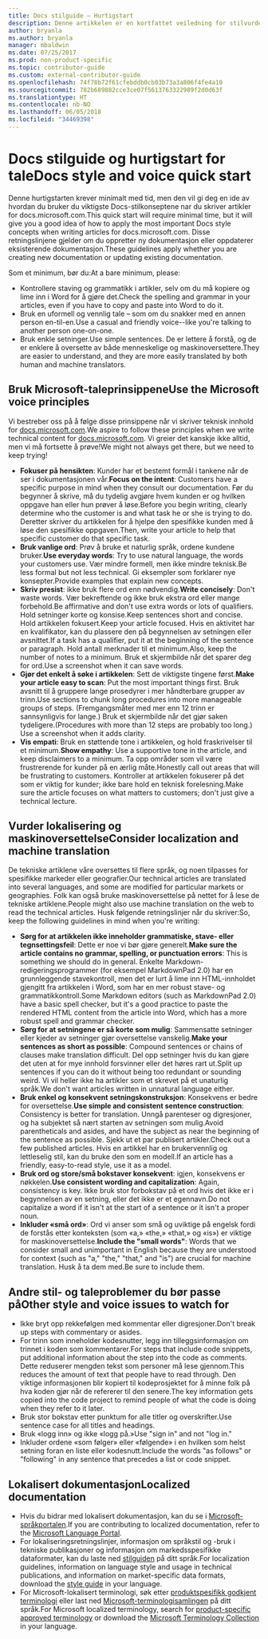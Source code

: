 ```yaml
---
title: Docs stilguide – Hurtigstart
description: Denne artikkelen er en kortfattet veiledning for stilvurderinger, som inneholder de grunnleggende emnene for å komme i gang med docs.microsoft.com.
author: bryanla
ms.author: bryanla
manager: mbaldwin
ms.date: 07/25/2017
ms.prod: non-product-specific
ms.topic: contributor-guide
ms.custom: external-contributor-guide
ms.openlocfilehash: 74f78b72f61cfebddb0cb03b73a3a806f4fe4a10
ms.sourcegitcommit: 782b689882cce3ce07f5613763322989f2d0d63f
ms.translationtype: HT
ms.contentlocale: nb-NO
ms.lasthandoff: 06/05/2018
ms.locfileid: "34469398"
---
```

# <a name="docs-style-and-voice-quick-start"></a><span data-ttu-id="5878f-103">Docs stilguide og hurtigstart for tale</span><span class="sxs-lookup"><span data-stu-id="5878f-103">Docs style and voice quick start</span></span>

<span data-ttu-id="5878f-104">Denne hurtigstarten krever minimalt med tid, men den vil gi deg en ide av hvordan du bruker du viktigste Docs-stilkonseptene nar du skriver artikler for docs.microsoft.com.</span><span class="sxs-lookup"><span data-stu-id="5878f-104">This quick start will require minimal time, but it will give you a good idea of how to apply the most important Docs style concepts when writing articles for docs.microsoft.com.</span></span> <span data-ttu-id="5878f-105">Disse retningslinjene gjelder om du oppretter ny dokumentasjon eller oppdaterer eksisterende dokumentasjon.</span><span class="sxs-lookup"><span data-stu-id="5878f-105">These guidelines apply whether you are creating new documentation or updating existing documentation.</span></span>

<span data-ttu-id="5878f-106">Som et minimum, bør du:</span><span class="sxs-lookup"><span data-stu-id="5878f-106">At a bare minimum, please:</span></span>

- <span data-ttu-id="5878f-107">Kontrollere staving og grammatikk i artikler, selv om du må kopiere og lime inn i Word for å gjøre det.</span><span class="sxs-lookup"><span data-stu-id="5878f-107">Check the spelling and grammar in your articles, even if you have to copy and paste into Word to do it.</span></span>
- <span data-ttu-id="5878f-108">Bruk en uformell og vennlig tale – som om du snakker med en annen person en-til-en.</span><span class="sxs-lookup"><span data-stu-id="5878f-108">Use a casual and friendly voice--like you're talking to another person one-on-one.</span></span>
- <span data-ttu-id="5878f-109">Bruk enkle setninger.</span><span class="sxs-lookup"><span data-stu-id="5878f-109">Use simple sentences.</span></span> <span data-ttu-id="5878f-110">De er lettere å forstå, og de er enklere å oversette av både menneskelige og maskinoversettere.</span><span class="sxs-lookup"><span data-stu-id="5878f-110">They are easier to understand, and they are more easily translated by both human and machine translators.</span></span>

## <a name="use-the-microsoft-voice-principles"></a><span data-ttu-id="5878f-111">Bruk Microsoft-taleprinsippene</span><span class="sxs-lookup"><span data-stu-id="5878f-111">Use the Microsoft voice principles</span></span>

<span data-ttu-id="5878f-112">Vi bestreber oss på å følge disse prinsippene når vi skriver teknisk innhold for [docs.microsoft.com](https://docs.microsoft.com).</span><span class="sxs-lookup"><span data-stu-id="5878f-112">We aspire to follow these principles when we write technical content for [docs.microsoft.com](https://docs.microsoft.com).</span></span> <span data-ttu-id="5878f-113">Vi greier det kanskje ikke alltid, men vi må fortsette å prøve!</span><span class="sxs-lookup"><span data-stu-id="5878f-113">We might not always get there, but we need to keep trying!</span></span>

- <span data-ttu-id="5878f-114">**Fokuser på hensikten**: Kunder har et bestemt formål i tankene når de ser i dokumentasjonen vår.</span><span class="sxs-lookup"><span data-stu-id="5878f-114">**Focus on the intent**: Customers have a specific purpose in mind when they consult our documentation.</span></span> <span data-ttu-id="5878f-115">Før du begynner å skrive, må du tydelig avgjøre hvem kunden er og hvilken oppgave han eller hun prøver å løse.</span><span class="sxs-lookup"><span data-stu-id="5878f-115">Before you begin writing, clearly determine who the customer is and what task he or she is trying to do.</span></span> <span data-ttu-id="5878f-116">Deretter skriver du artikkelen for å hjelpe den spesifikke kunden med å løse den spesifikke oppgaven.</span><span class="sxs-lookup"><span data-stu-id="5878f-116">Then, write your article to help that specific customer do that specific task.</span></span>
- <span data-ttu-id="5878f-117">**Bruk vanlige ord**: Prøv å bruke et naturlig språk, ordene kundene bruker.</span><span class="sxs-lookup"><span data-stu-id="5878f-117">**Use everyday words**: Try to use natural language, the words your customers use.</span></span> <span data-ttu-id="5878f-118">Vær mindre formell, men ikke mindre teknisk.</span><span class="sxs-lookup"><span data-stu-id="5878f-118">Be less formal but not less technical.</span></span> <span data-ttu-id="5878f-119">Gi eksempler som forklarer nye konsepter.</span><span class="sxs-lookup"><span data-stu-id="5878f-119">Provide examples that explain new concepts.</span></span>
- <span data-ttu-id="5878f-120">**Skriv presist**: ikke bruk flere ord enn nødvendig.</span><span class="sxs-lookup"><span data-stu-id="5878f-120">**Write concisely**: Don't waste words.</span></span> <span data-ttu-id="5878f-121">Vær bekreftende og ikke bruk ekstra ord eller mange forbehold.</span><span class="sxs-lookup"><span data-stu-id="5878f-121">Be affirmative and don't use extra words or lots of qualifiers.</span></span> <span data-ttu-id="5878f-122">Hold setninger korte og konsise.</span><span class="sxs-lookup"><span data-stu-id="5878f-122">Keep sentences short and concise.</span></span> <span data-ttu-id="5878f-123">Hold artikkelen fokusert.</span><span class="sxs-lookup"><span data-stu-id="5878f-123">Keep your article focused.</span></span> <span data-ttu-id="5878f-124">Hvis en aktivitet har en kvalifikator, kan du plassere den på begynnelsen av setningen eller avsnittet.</span><span class="sxs-lookup"><span data-stu-id="5878f-124">If a task has a qualifier, put it at the beginning of the sentence or paragraph.</span></span> <span data-ttu-id="5878f-125">Hold antall merknader til et minimum.</span><span class="sxs-lookup"><span data-stu-id="5878f-125">Also, keep the number of notes to a minimum.</span></span> <span data-ttu-id="5878f-126">Bruk et skjermbilde når det sparer deg for ord.</span><span class="sxs-lookup"><span data-stu-id="5878f-126">Use a screenshot when it can save words.</span></span>
- <span data-ttu-id="5878f-127">**Gjør det enkelt å søke i artikkelen**: Sett de viktigste tingene først.</span><span class="sxs-lookup"><span data-stu-id="5878f-127">**Make your article easy to scan**: Put the most important things first.</span></span> <span data-ttu-id="5878f-128">Bruk avsnitt til å gruppere lange prosedyrer i mer håndterbare grupper av trinn.</span><span class="sxs-lookup"><span data-stu-id="5878f-128">Use sections to chunk long procedures into more manageable groups of steps.</span></span> <span data-ttu-id="5878f-129">(Fremgangsmåter med mer enn 12 trinn er sannsynligvis for lange.) Bruk et skjermbilde når det gjør saken tydeligere.</span><span class="sxs-lookup"><span data-stu-id="5878f-129">(Procedures with more than 12 steps are probably too long.) Use a screenshot when it adds clarity.</span></span>
- <span data-ttu-id="5878f-130">**Vis empati**: Bruk en støttende tone i artikkelen, og hold fraskrivelser til et minimum.</span><span class="sxs-lookup"><span data-stu-id="5878f-130">**Show empathy**: Use a supportive tone in the article, and keep disclaimers to a minimum.</span></span> <span data-ttu-id="5878f-131">Ta opp områder som vil være frustrerende for kunder på en ærlig måte.</span><span class="sxs-lookup"><span data-stu-id="5878f-131">Honestly call out areas that will be frustrating to customers.</span></span> <span data-ttu-id="5878f-132">Kontroller at artikkelen fokuserer på det som er viktig for kunder; ikke bare hold en teknisk forelesning.</span><span class="sxs-lookup"><span data-stu-id="5878f-132">Make sure the article focuses on what matters to customers; don't just give a technical lecture.</span></span>

## <a name="consider-localization-and-machine-translation"></a><span data-ttu-id="5878f-133">Vurder lokalisering og maskinoversettelse</span><span class="sxs-lookup"><span data-stu-id="5878f-133">Consider localization and machine translation</span></span>

<span data-ttu-id="5878f-134">De tekniske artiklene våre oversettes til flere språk, og noen tilpasses for spesifikke markeder eller geografier.</span><span class="sxs-lookup"><span data-stu-id="5878f-134">Our technical articles are translated into several languages, and some are modified for particular markets or geographies.</span></span> <span data-ttu-id="5878f-135">Folk kan også bruke maskinoversettelse på nettet for å lese de tekniske artiklene.</span><span class="sxs-lookup"><span data-stu-id="5878f-135">People might also use machine translation on the web to read the technical articles.</span></span> <span data-ttu-id="5878f-136">Husk følgende retningslinjer når du skriver:</span><span class="sxs-lookup"><span data-stu-id="5878f-136">So, keep the following guidelines in mind when you're writing:</span></span>

- <span data-ttu-id="5878f-137">**Sørg for at artikkelen ikke inneholder grammatiske, stave- eller tegnsettingsfeil**: Dette er noe vi bør gjøre generelt.</span><span class="sxs-lookup"><span data-stu-id="5878f-137">**Make sure the article contains no grammar, spelling, or punctuation errors**: This is something we should do in general.</span></span> <span data-ttu-id="5878f-138">Enkelte Markdown-redigeringsprogrammer (for eksempel MarkdownPad 2.0) har en grunnleggende stavekontroll, men det er lurt å lime inn HTML-innholdet gjengitt fra artikkelen i Word, som har en mer robust stave- og grammatikkontroll.</span><span class="sxs-lookup"><span data-stu-id="5878f-138">Some Markdown editors (such as MarkdownPad 2.0) have a basic spell checker, but it's a good practice to paste the rendered HTML content from the article into Word, which has a more robust spell and grammar checker.</span></span>
- <span data-ttu-id="5878f-139">**Sørg for at setningene er så korte som mulig**: Sammensatte setninger eller kjeder av setninger gjør oversettelse vanskelig.</span><span class="sxs-lookup"><span data-stu-id="5878f-139">**Make your sentences as short as possible**: Compound sentences or chains of clauses make translation difficult.</span></span> <span data-ttu-id="5878f-140">Del opp setninger hvis du kan gjøre det uten at for mye innhold forsvinner eller det høres rart ut.</span><span class="sxs-lookup"><span data-stu-id="5878f-140">Split up sentences if you can do it without being too redundant or sounding weird.</span></span> <span data-ttu-id="5878f-141">Vi vil heller ikke ha artikler som et skrevet på et unaturlig språk.</span><span class="sxs-lookup"><span data-stu-id="5878f-141">We don't want articles written in unnatural language either.</span></span>
- <span data-ttu-id="5878f-142">**Bruk enkel og konsekvent setningskonstruksjon**: Konsekvens er bedre for oversettelse.</span><span class="sxs-lookup"><span data-stu-id="5878f-142">**Use simple and consistent sentence construction**: Consistency is better for translation.</span></span> <span data-ttu-id="5878f-143">Unngå parenteser og digresjoner, og ha subjektet så nært starten av setningen som mulig.</span><span class="sxs-lookup"><span data-stu-id="5878f-143">Avoid parentheticals and asides, and have the subject as near the beginning of the sentence as possible.</span></span> <span data-ttu-id="5878f-144">Sjekk ut et par publisert artikler.</span><span class="sxs-lookup"><span data-stu-id="5878f-144">Check out a few published articles.</span></span> <span data-ttu-id="5878f-145">Hvis en artikkel har en brukervennlig og lettleselig stil, kan du bruke den som en modell.</span><span class="sxs-lookup"><span data-stu-id="5878f-145">If an article has a friendly, easy-to-read style, use it as a model.</span></span>
- <span data-ttu-id="5878f-146">**Bruk ord og store/små bokstaver konsekvent**: igjen, konsekvens er nøkkelen.</span><span class="sxs-lookup"><span data-stu-id="5878f-146">**Use consistent wording and capitalization**: Again, consistency is key.</span></span> <span data-ttu-id="5878f-147">Ikke bruk stor forbokstav på et ord hvis det ikke er i begynnelsen av en setning, eller det ikke er et egennavn.</span><span class="sxs-lookup"><span data-stu-id="5878f-147">Do not capitalize a word if it isn't at the start of a sentence or it isn't a proper noun.</span></span>
- <span data-ttu-id="5878f-148">**Inkluder «små ord»**: Ord vi anser som små og uviktige på engelsk fordi de forstås etter konteksten (som «a,» «the,» «that,» og «is») er viktige for maskinoversettelse.</span><span class="sxs-lookup"><span data-stu-id="5878f-148">**Include the "small words"**: Words that we consider small and unimportant in English because they are understood for context (such as "a," "the," "that," and "is") are crucial for machine translation.</span></span> <span data-ttu-id="5878f-149">Husk å ta dem med.</span><span class="sxs-lookup"><span data-stu-id="5878f-149">Be sure to include them.</span></span>

## <a name="other-style-and-voice-issues-to-watch-for"></a><span data-ttu-id="5878f-150">Andre stil- og taleproblemer du bør passe på</span><span class="sxs-lookup"><span data-stu-id="5878f-150">Other style and voice issues to watch for</span></span>

- <span data-ttu-id="5878f-151">Ikke bryt opp rekkefølgen med kommentar eller digresjoner.</span><span class="sxs-lookup"><span data-stu-id="5878f-151">Don't break up steps with commentary or asides.</span></span>
- <span data-ttu-id="5878f-152">For trinn som inneholder kodesnutter, legg inn tilleggsinformasjon om trinnet i koden som kommentarer.</span><span class="sxs-lookup"><span data-stu-id="5878f-152">For steps that include code snippets, put additional information about the step into the code as comments.</span></span> <span data-ttu-id="5878f-153">Dette reduserer mengden tekst som personer må lese gjennom.</span><span class="sxs-lookup"><span data-stu-id="5878f-153">This reduces the amount of text that people have to read through.</span></span> <span data-ttu-id="5878f-154">Den viktige informasjonen blir kopiert til kodeprosjektet for å minne folk på hva koden gjør når de refererer til den senere.</span><span class="sxs-lookup"><span data-stu-id="5878f-154">The key information gets copied into the code project to remind people of what the code is doing when they refer to it later.</span></span>
- <span data-ttu-id="5878f-155">Bruk stor bokstav etter punktum for alle titler og overskrifter.</span><span class="sxs-lookup"><span data-stu-id="5878f-155">Use sentence case for all titles and headings.</span></span>
- <span data-ttu-id="5878f-156">Bruk «logg inn» og ikke «logg på.»</span><span class="sxs-lookup"><span data-stu-id="5878f-156">Use "sign in" and not "log in."</span></span>
- <span data-ttu-id="5878f-157">Inkluder ordene «som følger» eller «følgende» i en hvilken som helst setning foran en liste eller kodesnutt.</span><span class="sxs-lookup"><span data-stu-id="5878f-157">Include the words "as follows" or "following" in any sentence that precedes a list or code snippet.</span></span>

## <a name="localized-documentation"></a><span data-ttu-id="5878f-158">Lokalisert dokumentasjon</span><span class="sxs-lookup"><span data-stu-id="5878f-158">Localized documentation</span></span>

- <span data-ttu-id="5878f-159">Hvis du bidrar med lokalisert dokumentasjon, kan du se i [Microsoft-språkportalen](https://www.microsoft.com/Language/Default.aspx).</span><span class="sxs-lookup"><span data-stu-id="5878f-159">If you are contributing to localized documentation, refer to the [Microsoft Language Portal](https://www.microsoft.com/Language/Default.aspx).</span></span>
- <span data-ttu-id="5878f-160">For lokaliseringsretningslinjer, informasjon om språkstil og -bruk i tekniske publikasjoner og informasjon om markedsspesifikke dataformater, kan du laste ned [stilguiden](https://www.microsoft.com/Language/StyleGuides.aspx) på ditt språk.</span><span class="sxs-lookup"><span data-stu-id="5878f-160">For localization guidelines, information on language style and usage in technical publications, and information on market-specific data formats, download the [style guide](https://www.microsoft.com/Language/StyleGuides.aspx) in your language.</span></span>
- <span data-ttu-id="5878f-161">For Microsoft-lokalisert terminologi, søk etter [produktspesifikk godkjent terminologi](https://www.microsoft.com/Language/Search.aspx) eller last ned [Microsoft-terminologisamlingen](https://www.microsoft.com/Language/Terminology.aspx) på ditt språk.</span><span class="sxs-lookup"><span data-stu-id="5878f-161">For Microsoft localized terminology, search for [product-specific approved terminology](https://www.microsoft.com/Language/Search.aspx) or download the [Microsoft Terminology Collection](https://www.microsoft.com/Language/Terminology.aspx) in your language.</span></span>

